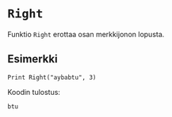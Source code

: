 `Right`
==========

Funktio `Right` erottaa osan merkkijonon lopusta.

Esimerkki
----------

    Print Right("aybabtu", 3)
    
Koodin tulostus:

    btu